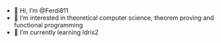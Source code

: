 - 👋 Hi, I’m @Ferdi811
- 👀 I’m interested in theoretical computer science, theorem proving and functional programming
- 🌱 I’m currently learning Idris2

<!---
Ferdi811/Ferdi811 is a ✨ special ✨ repository because its `README.md` (this file) appears on your GitHub profile.
You can click the Preview link to take a look at your changes.
--->
